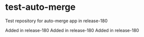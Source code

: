 # test-auto-merge
Test repository for auto-merge app in release-180

Added in release-180
Added in release-180
Added in release-180
